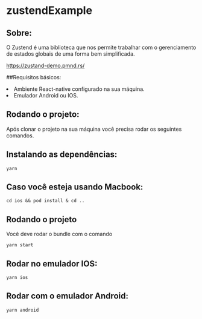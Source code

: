 # zustendExample

## Sobre:
O Zustend é uma biblioteca que nos permite trabalhar com o gerenciamento de estados globais de uma forma bem simplificada.

https://zustand-demo.pmnd.rs/

##Requisitos básicos:
 <li>Ambiente React-native configurado na sua máquina.</li>
 <li>Emulador Android ou IOS.</li>

## Rodando o projeto:

Após clonar o projeto na sua máquina você precisa rodar os seguintes comandos.

## Instalando as dependências:

```
yarn
```

## Caso você esteja usando Macbook:

```
cd ios && pod install & cd ..
```

## Rodando o projeto

Você deve rodar o bundle com o comando

```
yarn start
```

## Rodar no emulador IOS:

```
yarn ios
```

## Rodar com o emulador Android:

```
yarn android
```




